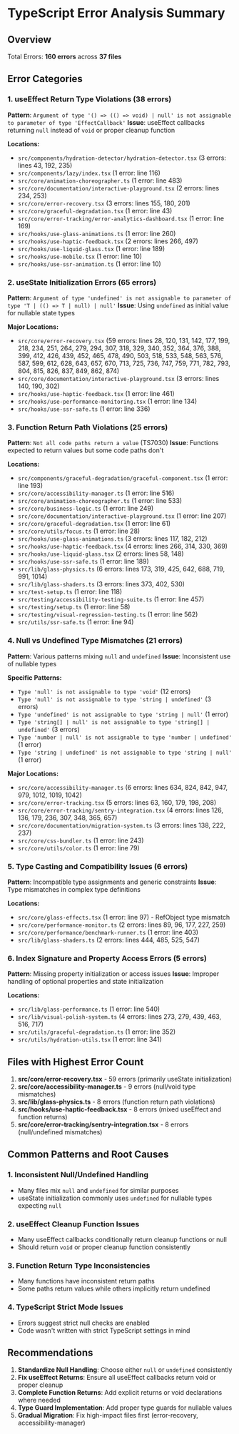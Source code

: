 # TypeScript Error Analysis Summary

## Overview
Total Errors: **160 errors** across **37 files**

## Error Categories

### 1. useEffect Return Type Violations (38 errors)
**Pattern**: `Argument of type '() => (() => void) | null' is not assignable to parameter of type 'EffectCallback'`
**Issue**: useEffect callbacks returning `null` instead of `void` or proper cleanup function

**Locations:**
- `src/components/hydration-detector/hydration-detector.tsx` (3 errors: lines 43, 192, 235)
- `src/components/lazy/index.tsx` (1 error: line 116)
- `src/core/animation-choreographer.ts` (1 error: line 483)
- `src/core/documentation/interactive-playground.tsx` (2 errors: lines 234, 253)
- `src/core/error-recovery.tsx` (3 errors: lines 155, 180, 201)
- `src/core/graceful-degradation.tsx` (1 error: line 43)
- `src/core/error-tracking/error-analytics-dashboard.tsx` (1 error: line 169)
- `src/hooks/use-glass-animations.ts` (1 error: line 260)
- `src/hooks/use-haptic-feedback.tsx` (2 errors: lines 266, 497)
- `src/hooks/use-liquid-glass.tsx` (1 error: line 189)
- `src/hooks/use-mobile.tsx` (1 error: line 10)
- `src/hooks/use-ssr-animation.ts` (1 error: line 10)

### 2. useState Initialization Errors (65 errors)
**Pattern**: `Argument of type 'undefined' is not assignable to parameter of type 'T | (() => T | null) | null'`
**Issue**: Using `undefined` as initial value for nullable state types

**Major Locations:**
- `src/core/error-recovery.tsx` (59 errors: lines 28, 120, 131, 142, 177, 199, 218, 234, 251, 264, 279, 294, 307, 318, 329, 340, 352, 364, 376, 388, 399, 412, 426, 439, 452, 465, 478, 490, 503, 518, 533, 548, 563, 576, 587, 599, 612, 628, 643, 657, 670, 713, 725, 736, 747, 759, 771, 782, 793, 804, 815, 826, 837, 849, 862, 874)
- `src/core/documentation/interactive-playground.tsx` (3 errors: lines 140, 190, 302)
- `src/hooks/use-haptic-feedback.tsx` (1 error: line 461)
- `src/hooks/use-performance-monitoring.tsx` (1 error: line 134)
- `src/hooks/use-ssr-safe.ts` (1 error: line 336)

### 3. Function Return Path Violations (25 errors)
**Pattern**: `Not all code paths return a value` (TS7030)
**Issue**: Functions expected to return values but some code paths don't

**Locations:**
- `src/components/graceful-degradation/graceful-component.tsx` (1 error: line 193)
- `src/core/accessibility-manager.ts` (1 error: line 516)
- `src/core/animation-choreographer.ts` (1 error: line 533)
- `src/core/business-logic.ts` (1 error: line 249)
- `src/core/documentation/interactive-playground.tsx` (1 error: line 207)
- `src/core/graceful-degradation.tsx` (1 error: line 61)
- `src/core/utils/focus.ts` (1 error: line 28)
- `src/hooks/use-glass-animations.ts` (3 errors: lines 117, 182, 212)
- `src/hooks/use-haptic-feedback.tsx` (4 errors: lines 266, 314, 330, 369)
- `src/hooks/use-liquid-glass.tsx` (2 errors: lines 58, 148)
- `src/hooks/use-ssr-safe.ts` (1 error: line 189)
- `src/lib/glass-physics.ts` (6 errors: lines 173, 319, 425, 642, 688, 719, 991, 1014)
- `src/lib/glass-shaders.ts` (3 errors: lines 373, 402, 530)
- `src/test-setup.ts` (1 error: line 118)
- `src/testing/accessibility-testing-suite.ts` (1 error: line 457)
- `src/testing/setup.ts` (1 error: line 58)
- `src/testing/visual-regression-testing.ts` (1 error: line 562)
- `src/utils/ssr-safe.ts` (1 error: line 94)

### 4. Null vs Undefined Type Mismatches (21 errors)
**Pattern**: Various patterns mixing `null` and `undefined`
**Issue**: Inconsistent use of nullable types

**Specific Patterns:**
- `Type 'null' is not assignable to type 'void'` (12 errors)
- `Type 'null' is not assignable to type 'string | undefined'` (3 errors)  
- `Type 'undefined' is not assignable to type 'string | null'` (1 error)
- `Type 'string[] | null' is not assignable to type 'string[] | undefined'` (3 errors)
- `Type 'number | null' is not assignable to type 'number | undefined'` (1 error)
- `Type 'string | undefined' is not assignable to type 'string | null'` (1 error)

**Major Locations:**
- `src/core/accessibility-manager.ts` (6 errors: lines 634, 824, 842, 947, 979, 1012, 1019, 1042)
- `src/core/error-tracking.tsx` (5 errors: lines 63, 160, 179, 198, 208)
- `src/core/error-tracking/sentry-integration.tsx` (4 errors: lines 126, 136, 179, 236, 307, 348, 365, 657)
- `src/core/documentation/migration-system.ts` (3 errors: lines 138, 222, 237)
- `src/core/css-bundler.ts` (1 error: line 243)
- `src/core/utils/color.ts` (1 error: line 79)

### 5. Type Casting and Compatibility Issues (6 errors)
**Pattern**: Incompatible type assignments and generic constraints
**Issue**: Type mismatches in complex type definitions

**Locations:**
- `src/core/glass-effects.tsx` (1 error: line 97) - RefObject type mismatch
- `src/core/performance-monitor.ts` (2 errors: lines 89, 96, 177, 227, 259)
- `src/core/performance/benchmark-runner.ts` (1 error: line 403)
- `src/lib/glass-shaders.ts` (2 errors: lines 444, 485, 525, 547)

### 6. Index Signature and Property Access Errors (5 errors)
**Pattern**: Missing property initialization or access issues
**Issue**: Improper handling of optional properties and state initialization

**Locations:**
- `src/lib/glass-performance.ts` (1 error: line 540)
- `src/lib/visual-polish-system.ts` (4 errors: lines 273, 279, 439, 463, 516, 717)
- `src/utils/graceful-degradation.ts` (1 error: line 352)
- `src/utils/hydration-utils.tsx` (1 error: line 341)

## Files with Highest Error Count

1. **src/core/error-recovery.tsx** - 59 errors (primarily useState initialization)
2. **src/core/accessibility-manager.ts** - 9 errors (null/void type mismatches)
3. **src/lib/glass-physics.ts** - 8 errors (function return path violations)
4. **src/hooks/use-haptic-feedback.tsx** - 8 errors (mixed useEffect and function returns)
5. **src/core/error-tracking/sentry-integration.tsx** - 8 errors (null/undefined mismatches)

## Common Patterns and Root Causes

### 1. Inconsistent Null/Undefined Handling
- Many files mix `null` and `undefined` for similar purposes
- useState initialization commonly uses `undefined` for nullable types expecting `null`

### 2. useEffect Cleanup Function Issues
- Many useEffect callbacks conditionally return cleanup functions or null
- Should return `void` or proper cleanup function consistently

### 3. Function Return Type Inconsistencies
- Many functions have inconsistent return paths
- Some paths return values while others implicitly return undefined

### 4. TypeScript Strict Mode Issues
- Errors suggest strict null checks are enabled
- Code wasn't written with strict TypeScript settings in mind

## Recommendations

1. **Standardize Null Handling**: Choose either `null` or `undefined` consistently
2. **Fix useEffect Returns**: Ensure all useEffect callbacks return void or proper cleanup
3. **Complete Function Returns**: Add explicit returns or void declarations where needed
4. **Type Guard Implementation**: Add proper type guards for nullable values
5. **Gradual Migration**: Fix high-impact files first (error-recovery, accessibility-manager)
